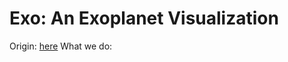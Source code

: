 # Exo: An Exoplanet Visualization
Origin: [here](https://afiliz.github.io/exo/exo.html)
What we do:
 